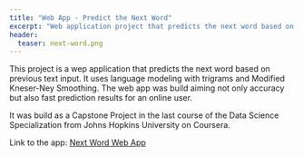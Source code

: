 ```yaml
---
title: "Web App - Predict the Next Word"
excerpt: "Web application project that predicts the next word based on previous text input."
header:
  teaser: next-word.png
---
```


This project is a wep application that predicts the next word based on previous text input.
It uses language modeling with trigrams and Modified Kneser-Ney Smoothing.
The web app was build aiming not only accuracy but also fast prediction results for an online user.

It was build as a Capstone Project in the last course of the Data Science Specialization from Johns Hopkins University on Coursera.

Link to the app: <a href="https://ricardosc.shinyapps.io/NextWord/" target='_blank' class="btn--info">Next Word Web App</a>
